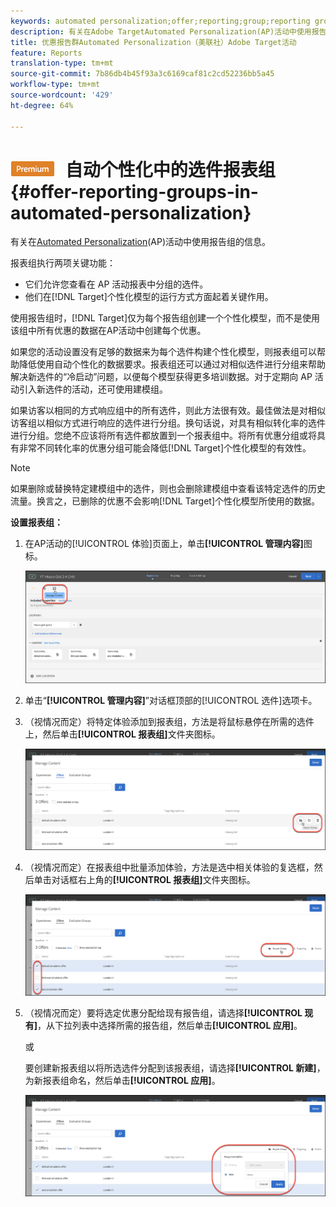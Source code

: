 ```yaml
---
keywords: automated personalization;offer;reporting;group;reporting group
description: 有关在Adobe TargetAutomated Personalization(AP)活动中使用报告组的信息。
title: 优惠报告群Automated Personalization（美联社）Adobe Target活动
feature: Reports
translation-type: tm+mt
source-git-commit: 7b86db4b45f93a3c6169caf81c2cd52236bb5a45
workflow-type: tm+mt
source-wordcount: '429'
ht-degree: 64%

---
```



# ![PREMIUM](/help/assets/premium.png) 自动个性化中的选件报表组{#offer-reporting-groups-in-automated-personalization}

有关在[Automated Personalization](/help/c-activities/t-automated-personalization/automated-personalization.md)(AP)活动中使用报告组的信息。

报表组执行两项关键功能：

* 它们允许您查看在 AP 活动报表中分组的选件。
* 他们在[!DNL Target]个性化模型的运行方式方面起着关键作用。

使用报告组时，[!DNL Target]仅为每个报告组创建一个个性化模型，而不是使用该组中所有优惠的数据在AP活动中创建每个优惠。

如果您的活动设置没有足够的数据来为每个选件构建个性化模型，则报表组可以帮助降低使用自动个性化的数据要求。报表组还可以通过对相似选件进行分组来帮助解决新选件的“冷启动”问题，以便每个模型获得更多培训数据。对于定期向 AP 活动引入新选件的活动，还可使用建模组。

如果访客以相同的方式响应组中的所有选件，则此方法很有效。最佳做法是对相似访客组以相似方式进行响应的选件进行分组。换句话说，对具有相似转化率的选件进行分组。您绝不应该将所有选件都放置到一个报表组中。将所有优惠分组或将具有非常不同转化率的优惠分组可能会降低[!DNL Target]个性化模型的有效性。

>[!NOTE]
>
>如果删除或替换特定建模组中的选件，则也会删除建模组中查看该特定选件的历史流量。换言之，已删除的优惠不会影响[!DNL Target]个性化模型所使用的数据。

**设置报表组：**

1. 在AP活动的[!UICONTROL 体验]页面上，单击&#x200B;**[!UICONTROL 管理内容]**&#x200B;图标。

   ![](assets/ap_manage_content.png)

1. 单击“**[!UICONTROL 管理内容]**”对话框顶部的[!UICONTROL 选件]选项卡。
1. （视情况而定）将特定体验添加到报表组，方法是将鼠标悬停在所需的选件上，然后单击&#x200B;**[!UICONTROL 报表组]**&#x200B;文件夹图标。

   ![](assets/ap_manage_content_2.png)

1. （视情况而定）在报表组中批量添加体验，方法是选中相关体验的复选框，然后单击对话框右上角的&#x200B;**[!UICONTROL 报表组]**&#x200B;文件夹图标。

   ![](assets/ap_manage_content_3.png)

1. （视情况而定）要将选定优惠分配给现有报告组，请选择&#x200B;**[!UICONTROL 现有]**，从下拉列表中选择所需的报告组，然后单击&#x200B;**[!UICONTROL 应用]**。

   或

   要创建新报表组以将所选选件分配到该报表组，请选择&#x200B;**[!UICONTROL 新建]**，为新报表组命名，然后单击&#x200B;**[!UICONTROL 应用]**。

   ![](assets/ap_reporting_groups.png)

